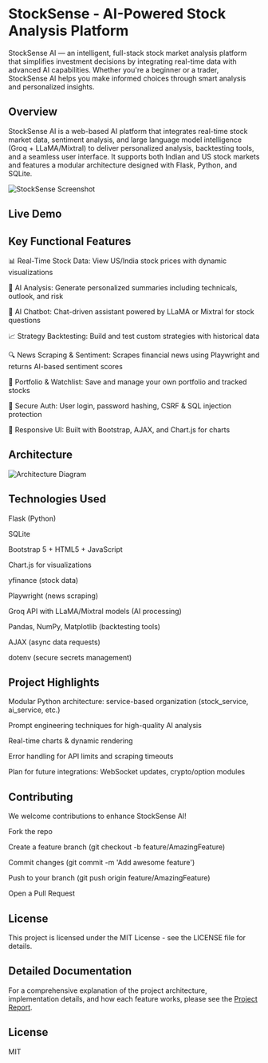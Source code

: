 # StockSense - AI-Powered Stock Analysis Platform

StockSense AI — an intelligent, full-stack stock market analysis platform that simplifies investment decisions by integrating real-time data with advanced AI capabilities. Whether you're a beginner or a trader, StockSense AI helps you make informed choices through smart analysis and personalized insights.

##  Overview

StockSense AI is a web-based AI platform that integrates real-time stock market data, sentiment analysis, and large language model intelligence (Groq + LLaMA/Mixtral) to deliver personalized analysis, backtesting tools, and a seamless user interface. It supports both Indian and US stock markets and features a modular architecture designed with Flask, Python, and SQLite.

![StockSense Screenshot](https://i.ibb.co/NgKQpMkh/Screenshot-2025-04-29-165826.png)

## Live Demo




##  Key Functional Features

📊 Real-Time Stock Data: View US/India stock prices with dynamic visualizations

🤖 AI Analysis: Generate personalized summaries including technicals, outlook, and risk

💬 AI Chatbot: Chat-driven assistant powered by LLaMA or Mixtral for stock questions

📈 Strategy Backtesting: Build and test custom strategies with historical data

🔍 News Scraping & Sentiment: Scrapes financial news using Playwright and returns AI-based sentiment scores

📂 Portfolio & Watchlist: Save and manage your own portfolio and tracked stocks

🔐 Secure Auth: User login, password hashing, CSRF & SQL injection protection

📱 Responsive UI: Built with Bootstrap, AJAX, and Chart.js for charts

##  Architecture
![Architecture Diagram](images/diagram-export-4-29-2025-4_29_50-PM.png)


## Technologies Used
Flask (Python)

SQLite

Bootstrap 5 + HTML5 + JavaScript

Chart.js for visualizations

yfinance (stock data)

Playwright (news scraping)

Groq API with LLaMA/Mixtral models (AI processing)

Pandas, NumPy, Matplotlib (backtesting tools)

AJAX (async data requests)

dotenv (secure secrets management)


## Project Highlights
Modular Python architecture: service-based organization (stock_service, ai_service, etc.)

Prompt engineering techniques for high-quality AI analysis

Real-time charts & dynamic rendering

Error handling for API limits and scraping timeouts

Plan for future integrations: WebSocket updates, crypto/option modules

## Contributing
We welcome contributions to enhance StockSense AI!

Fork the repo

Create a feature branch (git checkout -b feature/AmazingFeature)

Commit changes (git commit -m 'Add awesome feature')

Push to your branch (git push origin feature/AmazingFeature)

Open a Pull Request

## License
This project is licensed under the MIT License - see the LICENSE file for details.

## Detailed Documentation

For a comprehensive explanation of the project architecture, implementation details, and how each feature works, please see the [Project Report](project_report.md).

## License

MIT
